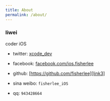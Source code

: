 ```yaml
---
title: About
permalink: /about/
---
```



### liwei
coder  iOS 

* twitter: [xcode_dev][link1] 
* facebook: [facebook.com/ios.fisherlee][link2] 
* github: [https://github.com/fisherlee][link3] 

* sina weibo: `fisherlee_iOS`
* qq: `943428664`

[link1]: https://twitter.com/xcode_dev
[link2]: facebook.com/ios.fisherlee
[link3]: https://github.com/fisherlee
